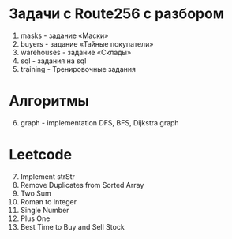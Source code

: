# Задачи с Route256 с разбором
1. masks - задание «Маски»
2. buyers - задание «Тайные покупатели»
3. warehouses - задание «Склады»
4. sql - задания на sql
5. training - Тренировочные задания
# Алгоритмы
6. graph - implementation DFS, BFS, Dijkstra graph
# Leetcode
7. Implement strStr
8. Remove Duplicates from Sorted Array
9. Two Sum
10. Roman to Integer
11. Single Number
12. Plus One
13. Best Time to Buy and Sell Stock